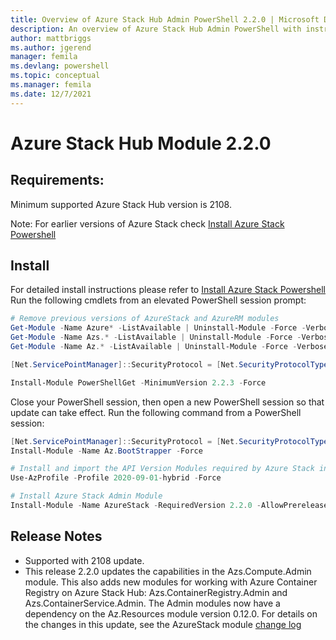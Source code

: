 ```yaml
---
title: Overview of Azure Stack Hub Admin PowerShell 2.2.0 | Microsoft Docs
description: An overview of Azure Stack Hub Admin PowerShell with instructions for installation and configuration.
author: mattbriggs 
ms.author: jgerend
manager: femila
ms.devlang: powershell
ms.topic: conceptual
ms.manager: femila
ms.date: 12/7/2021
---
```

# Azure Stack Hub Module 2.2.0

## Requirements:

Minimum supported Azure Stack Hub version is 2108.

Note: For earlier versions of Azure Stack check [Install Azure Stack Powershell](/azure/azure-stack/azure-stack-powershell-install#install-azure-stack-powershell)

## Install

For detailed install instructions please refer to [Install Azure Stack Powershell](/azure/azure-stack/azure-stack-powershell-install#install-azure-stack-powershell)
Run the following cmdlets from an elevated PowerShell session prompt:

```powershell  
# Remove previous versions of AzureStack and AzureRM modules
Get-Module -Name Azure* -ListAvailable | Uninstall-Module -Force -Verbose -ErrorAction Continue
Get-Module -Name Azs.* -ListAvailable | Uninstall-Module -Force -Verbose -ErrorAction Continue
Get-Module -Name Az.* -ListAvailable | Uninstall-Module -Force -Verbose -ErrorAction Continue

[Net.ServicePointManager]::SecurityProtocol = [Net.SecurityProtocolType]::Tls12

Install-Module PowerShellGet -MinimumVersion 2.2.3 -Force
```

Close your PowerShell session, then open a new PowerShell session so that update can take effect. 
Run the following command from a PowerShell session:

```powershell  
[Net.ServicePointManager]::SecurityProtocol = [Net.SecurityProtocolType]::Tls12
Install-Module -Name Az.BootStrapper -Force

# Install and import the API Version Modules required by Azure Stack into the current PowerShell session.
Use-AzProfile -Profile 2020-09-01-hybrid -Force

# Install Azure Stack Admin Module
Install-Module -Name AzureStack -RequiredVersion 2.2.0 -AllowPrerelease
```


## Release Notes

* Supported with 2108 update.  
* This release 2.2.0 updates the capabilities in the Azs.Compute.Admin module. This also adds new modules for working with Azure Container Registry on Azure Stack Hub: Azs.ContainerRegistry.Admin and Azs.ContainerService.Admin. The Admin modules now have a dependency on the Az.Resources module version 0.12.0. For details on the changes in this update, see the AzureStack module [change log](https://github.com/Azure/azurestack-powershell/blob/release-2108/src/changelog.md)
